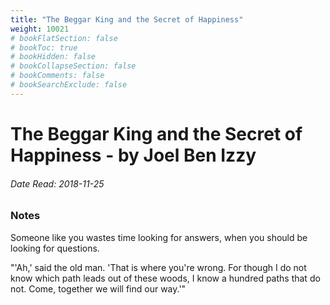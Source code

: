 ```yaml
---
title: "The Beggar King and the Secret of Happiness"
weight: 10021
# bookFlatSection: false
# bookToc: true
# bookHidden: false
# bookCollapseSection: false
# bookComments: false
# bookSearchExclude: false
---
```


# The Beggar King and the Secret of Happiness - by Joel Ben Izzy

###### Date Read: 2018-11-25

### Notes

Someone like you wastes time looking for answers, when you should be looking for questions.

"'Ah,' said the old man. 'That is where you're wrong. For though I do not know which path leads out of these woods, I know a hundred paths that do not. Come, together we will find our way.'"
